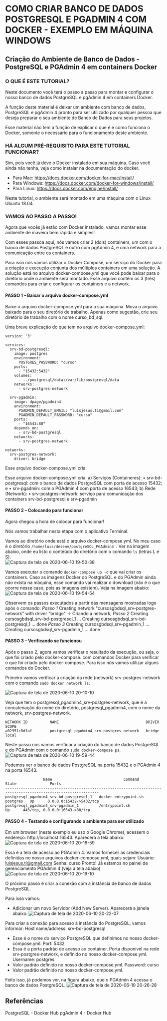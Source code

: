 # COMO CRIAR BANCO DE DADOS POSTGRESQL E PGADMIN 4 COM DOCKER - EXEMPLO EM MÁQUINA WINDOWS

## Criação do Ambiente de Banco de Dados - PostgreSQL e PGAdmin 4 em containers Docker

### O QUE É ESTE TUTORIAL?
Neste documento você terá o passo a passo para montar e configurar o nosso banco de dados PostgreSQL e pgAdmin 4 em containers Docker.

A função deste material é deixar um ambiente com banco de dados, PostgreSQL e pgAdmin 4 pronto para ser utilizado por qualquer pessoa que deseja preparar o seu ambiente de Banco de Dados para seus projetos.

Esse material não tem a função de explicar o que é e como funciona o Docker, somente o necessário para o funcionamento deste ambiente.

### HÁ ALGUM PRÉ-REQUISITO PARA ESTE TUTORIAL FUNCIONAR?
Sim, pois você já deve o Docker instalado em sua máquina.
Caso você ainda não tenha, veja como instalar na documentação do docker. 
- Para Mac: https://docs.docker.com/docker-for-mac/install/
- Para Windows: https://docs.docker.com/docker-for-windows/install/
- Para Linux: https://docs.docker.com/engine/install/

Neste tutorial, o ambiente será montado em uma máquina com o Linux Ubuntu 18.04.

### VAMOS AO PASSO A PASSO!
Agora que vocês já estão com Docker instalado, vamos montar esse ambiente de maveira bem rápida e simples!

Com esses passoa aqui, nós vamos criar 2 (dois) containers, um com o banco de dados PostgreSQL e outro com pgAdmin 4, e uma network para a comunicação entre os containers.

Para isso nós vamos utilizar o Docker Compose, um serviço do Docker para a criação e execução conjunta dos múltiplos containers em uma solução. A solução está no arquivo docker-compose.yml que você pode baixar para o diretório onde o ambiente será montado. Esse arquivo contém os 3 (três) comandos para criar e configurar os containers e a network. 

#### PASSO 1 – Baixar o arquivo docker-compose.yml
Baixe o arquivo docker-compose.yml para a sua máquina. Mova o arquivo baixado para o seu diretório de trabalho.
Apenas como sugestão, crie seu diretório de trabalho com o nome curso_bd_sql.

Uma breve explicação do que tem no arquivo docker-compose.yml:
```
version: '3'

services:
  srv-bd-postgresql:
    image: postgres
    environment:
      POSTGRES_PASSWORD: "curso"
    ports:
      - "15432:5432"
    volumes:
      - ../postgresql/data:/var/lib/postgresql/data
    networks:
      - srv-postgres-network
      
  srv-pgadmin:
    image: dpage/pgadmin4
    environment:
      PGADMIN_DEFAULT_EMAIL: "luisjesus.ti@gmail.com"
      PGADMIN_DEFAULT_PASSWORD: "curso"
    ports:
      - "16543:80"
    depends_on:
      - srv-bd-postgresql
    networks:
      - srv-postgres-network

networks: 
  srv-postgres-network:
    driver: bridge
```

Esse arquivo docker-compose.yml cria:

Esse arquivo docker-compose.yml cria:
a)	Serviços (Containeres):
•	srv-bd-postgresql: com o banco de dados PostgreSQL com porta de acesso 15432; e
•	srv-pgadmin: com o PGAdmin 4 com porta de acesso 16543; 
b)	Rede (Network):
•	srv-postgres-network: serviço para comunicação dos containers srv-bd-postgresql e srv-pgadmin


#### PASSO 2 – Colocando para funcionar

Agora chegou a hora de colocar para funcionar!

Nós vamos trabalhar nesta etapa com o aplicativo Terminal.

Vamos ao diretório onde está o arquivo docker-compose.yml. No meu caso é o diretório ```/home/luis/desenv/postgreSQL_PGAdmin4 ```. Ver na imagem abaixo, onde eu listo o conteúdo do diretório com o comando ``` ls ``` (letras L e S).  
![Captura de tela de 2020-06-10 19-50-38](https://user-images.githubusercontent.com/29760189/84326667-df95e780-ab53-11ea-9d96-d289ba81e834.png)

Vamos executar o comando ```docker-compose up -d``` que vai criar os containers. Caso as imagens Docker do PostgreSQL e do PGAdmin ainda não exista na máquina, esse comando vai realizar o download (não é o que ocorre nesse caso, pois as imagens existem). Veja na imagem abaixo:
![Captura de tela de 2020-06-10 19-54-54](https://user-images.githubusercontent.com/29760189/84326870-4b785000-ab54-11ea-948b-cff0bf21eec9.png)

Observem os passos executados a partir das mensagens mostradas logo após o comando:
*Passo 1*
Creating network "cursosgbdsql_srv-postgres-network" with driver "bridge" -> Criando a network;
*Passo 2*
Creating cursosgbdsql_srv-bd-postgresql_1 ... 
Creating cursosgbdsql_srv-bd-postgresql_1 ... done
*Passo 3*
Creating cursosgbdsql_srv-pgadmin_1 ... 
Creating cursosgbdsql_srv-pgadmin_1 ... done

#### PASSO 3 – Verificando se funcionou

Após o passo 2, agora vamos verificar o resultado da execução, ou seja, o que foi criado pelo docker-compose.  com comandos Docker para verificar o que foi criado pelo docker-compose. Para isso nós vamos utilizar alguns comandos do Docker.

Primeiro vamos verificar a criação da rede (network) srv-postgres-network com o comando ``` sudo docker network ls ```. 

![Captura de tela de 2020-06-10 20-10-10](https://user-images.githubusercontent.com/29760189/84327696-6946b480-ab56-11ea-833a-f4b084f6e472.png)

Veja que tem o postgresql_pgadmin4_srv-postgres-network, que é a concatenação do nome do diretório, postgresql_pgadmin4, com o nome da network, srv-postgres-network. 
```
NETWORK ID          NAME                                       DRIVER              SCOPE
a02951c8dfaf        postgresql_pgadmin4_srv-postgres-network   bridge              local

```

Neste passo nos vamos verificar a criação do banco de dados PostgreSQL e do PGAdmin com o comando ```sudo docker-compose ps```. 
![Captura de tela de 2020-06-10 19-59-44](https://user-images.githubusercontent.com/29760189/84327122-fbe65400-ab54-11ea-8d09-d64cad6bed0f.png)


Podemos ver o banco de dados PostgreSQL na porta 15432 e o PGAdmin 4 na porta 16543.
```
                 Name                                Command              State               Ports             
----------------------------------------------------------------------------------------------------------------
postgresql_pgadmin4_srv-bd-postgresql_1   docker-entrypoint.sh postgres   Up      0.0.0.0:15432->5432/tcp       
postgresql_pgadmin4_srv-pgadmin_1         /entrypoint.sh                  Up      443/tcp, 0.0.0.0:16543->80/tcp
```

#### PASSO 4 – Testando e configurando o ambiente para ser utilizado

Em um browser (neste exemplo eu uso o Google Chrome), acessem o endereço: http://localhost:16543. Aparecerá a tela abaixo:
![Captura de tela de 2020-06-10 20-16-59](https://user-images.githubusercontent.com/29760189/84328096-65676200-ab57-11ea-83c8-d706a675d105.png)

Essa é a tela de acesso ao PGAdmin 4. 
Vamos fornecer as credenciais definidas no nosso arquivos docker-compose.yml, quais sejam:
Usuário: luisjesus.ti@gmail.com
Senha: curso
Pronto! Já estamos no painel de gerenciamento PGAdmin 4 (veja a tela abaixo)
![Captura de tela de 2020-06-10 20-19-10](https://user-images.githubusercontent.com/29760189/84328214-bb3c0a00-ab57-11ea-8fc2-619f302326d9.png)

O próximo passo é criar a conexão com a instância de banco de dados PostgreSQL.

Para isso vamos:
- Adicionar um novo Servidor (Add New Server). Aparecerá a janela abaixo. 
![Captura de tela de 2020-06-10 20-22-07](https://user-images.githubusercontent.com/29760189/84328384-31d90780-ab58-11ea-9f95-8552249db38e.png)

Para criar a conexão para acesso à instância do PostgreSQL, vamos informar:
Host name/address: srv-bd-postgresql
- Esse é o nome do serviço PostgreSQL que definimos no nosso docker-compose.yml.
Port: 5432
- Essa é a porta padrão de acesso ao container. Porta disponível na rede srv-postgres-network, e definido no nosso docker-compose.yml.
Username: postgres
- Valor padrão definido no nosso docker-compose.yml.
Password: curso
- Valor padrão definido no nosso docker-compose.yml.

Feito isso, já podemos ver, na figura abaixo, que o PGAdmin 4 acessa o banco de dados PostgreSQL.
![Captura de tela de 2020-06-10 20-26-28](https://user-images.githubusercontent.com/29760189/84328575-b1ff6d00-ab58-11ea-8d23-73c6cb0bd1eb.png)

## Referências
PostgreSQL - Docker Hub
pgAdmin 4 - Docker Hub
